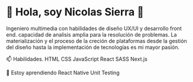# 👋 Hola, soy Nicolas Sierra 👋
Ingeniero multimedia con habilidades de diseño UX/UI y desarrollo front end. capacidad de analisis amplia para la resolución de problemas. La materialización y el proceso de la creción de plataformas desde la gestión del diseño hasta la implementación de tecnologías es mi mayor pasión.

📫 Habilidades.
HTML
CSS
JavaScript
React
SASS
Next.js

🔭 Estoy aprendiendo
React Native
Unit Testing

